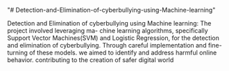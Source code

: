 "# Detection-and-Elimination-of-cyberbullying-using-Machine-learning" 

Detection and Elimination of cyberbullying using Machine learning: The project involved leveraging ma-
chine learning algorithms, specifically Support Vector Machines(SVM) and Logistic Regression, for the detection and
elimination of cyberbullying. Through careful implementation and fine-turning of these models. we aimed to identify
and address harmful online behavior. contributing to the creation of safer digital world
